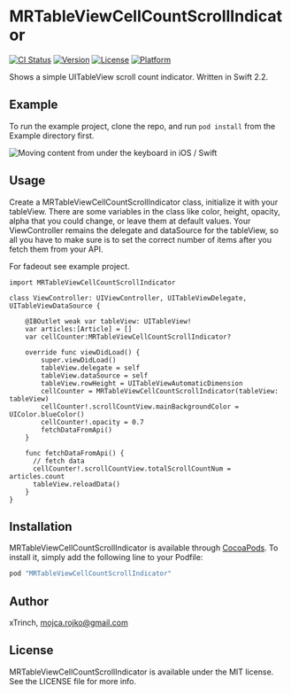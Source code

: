 # MRTableViewCellCountScrollIndicator

[![CI Status](http://img.shields.io/travis/xtrinch/MRTableViewCellCountScrollIndicator.svg?style=flat)](https://travis-ci.org/xtrinch/MRTableViewCellCountScrollIndicator)
[![Version](https://img.shields.io/cocoapods/v/MRTableViewCellCountScrollIndicator.svg?style=flat)](http://cocoapods.org/pods/MRTableViewCellCountScrollIndicator)
[![License](https://img.shields.io/cocoapods/l/MRTableViewCellCountScrollIndicator.svg?style=flat)](http://cocoapods.org/pods/MRTableViewCellCountScrollIndicator)
[![Platform](https://img.shields.io/cocoapods/p/MRTableViewCellCountScrollIndicator.svg?style=flat)](http://cocoapods.org/pods/MRTableViewCellCountScrollIndicator)

Shows a simple UITableView scroll count indicator. Written in Swift 2.2.

## Example

To run the example project, clone the repo, and run `pod install` from the Example directory first.

<img src='https://raw.githubusercontent.com/xTrinch/MRTableViewCellCountScrollIndicator/master/Graphics/screencap.gif' alt='Moving content from under the keyboard in iOS / Swift'>

## Usage

Create a MRTableViewCellCountScrollIndicator class, initialize it with your tableView. There are some variables in the class like color, height, opacity, alpha that you could change, or leave them at default values. Your ViewController remains the delegate and dataSource for the tableView, so all you have to make sure is to set the correct number of items after you fetch them from your API.

For fadeout see example project.


	import MRTableViewCellCountScrollIndicator
	
	class ViewController: UIViewController, UITableViewDelegate, UITableViewDataSource {
	
	    @IBOutlet weak var tableView: UITableView!
	    var articles:[Article] = []
	    var cellCounter:MRTableViewCellCountScrollIndicator?
	    
	    override func viewDidLoad() {
	        super.viewDidLoad()
	        tableView.delegate = self
	        tableView.dataSource = self
	        tableView.rowHeight = UITableViewAutomaticDimension
	        cellCounter = MRTableViewCellCountScrollIndicator(tableView: tableView)
	        cellCounter!.scrollCountView.mainBackgroundColor = UIColor.blueColor()
	        cellCounter!.opacity = 0.7
	        fetchDataFromApi()
	    }
	    
	    func fetchDataFromApi() {
	      // fetch data
	      cellCounter!.scrollCountView.totalScrollCountNum = articles.count
	      tableView.reloadData()
	    }
	}

## Installation

MRTableViewCellCountScrollIndicator is available through [CocoaPods](http://cocoapods.org). To install
it, simply add the following line to your Podfile:

```ruby
pod "MRTableViewCellCountScrollIndicator"
```

## Author

xTrinch, mojca.rojko@gmail.com

## License

MRTableViewCellCountScrollIndicator is available under the MIT license. See the LICENSE file for more info.
